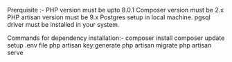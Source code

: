 Prerquisite :- PHP version must be upto 8.0.1
Composer version must be 2.x
PHP artisan version must be 9.x
Postgres setup in local machine.
pgsql driver must be installed in your system.

Commands for dependency installation:- composer install
composer update
setup .env file
php artisan key:generate
php artisan migrate
php artisan serve

